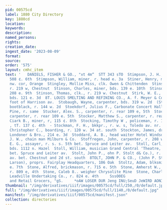 ```yaml
---
pid: 00575cd
label: 1880 City Directory
key: 1880cd
location: 
keywords: 
description: 
named_persons: 
rights: 
creation_date: 
ingest_date: '2023-08-09'
format: 
source: 
order: '575'
layout: cmhc_item
text: '   DANIELS, FISHER & GO., "xt 4m“  STT 343 sTO  Stimpson, J. H., lawyer, bds.
  508 ¢. 6th  Stimpson, William, miner, r. head e. 3a  Stiner, Henry, miner, r. 10th
  nw. cor, Orange  Stingley, Mollie Miss, clk. Owen & Chittenden  Stinson, Arthur,
  r. 219 w, Chestnut  Stinson, Charles, miner, bds. 139 e. 10th  Stinson, Mrs., r.
  208 e. 9th  Stinson, Thomas, clk., r. 219 w. Chestnut  Stirk, W. E., carpenter,
  bds. 121 e. 3d  8T. LOUIS SMELTING AND REFINING CO., A. f. Meyer & Co., agts., office
  foot of Harrison av.  Stobaugh, Wayne, carpenter, bds. 319 w. 2d  (Stock, Richard,
  bootblack, r. 144 w. 2d  Stoekdorf, Julius F., Carbonate Concert Hall, 2d aw. cor.
  Pine, r. same  Stucker, Alex. S., carpenter, r. rear 109 e, 5th  Stocker, Allison,
  carpenter, r. rear 109 e. 5th  Stocker, Matthew S., carpenter, r. rear 109 e. 5th  Stocking,
  Ciark B., miner, r, 115 ¢. 8th  Stocking, Timothy W , policeman, r. 115 e. 8th  Stocking,
  , tT. 137 ¢. 4th  - Stockman, F. H., bkkpr., r. w. s, Toledo av. nr. Chestnat  Stockton,
  Christopher C., boarding, r. 120 w. 34 at. south  Stockton, James, driver Wolfe
  Londoner & Bro., 214 e. 3d  Stoddard, A. B., head waiter Hotel Windsor  Stoddard,
  J. W., chain man Milburn & Co.  Stoffregen, John, carpenter, r. 208 w. 2d  Stoiber,
  E. G., assayer, r. s. s. 5th bet. Spruce and Leiter av.  Stoll, Carl, musician,
  bds. 1112 n. Hazel  Stoll, William, musician Grand Central ‘Theatre, r. n. s. 2d
  bet. Spruce and Leiter av.  Stolt, John P., ohn P. Stolt d& Co.), r. e. 8. Toledo
  av. bet. Chestnut and 2d st. south  8TOLT, JOHN P. & CO., (John P. Stolt and John
  Larson), proprs. Fairplay Headquarters, 106 Oak  Stoltz, Adam, blksmith, r. 380
  e. 7th  Stone, Alfred, brickmason, r. 715 e. 5th  Stone, Amherst W., (Stone & Frueauff),
  r. 809 e, 4th  Stone, Caleb 8.. weigher Chrysolite Mine  Stone, Charles B., bkkpr.
  Leadville Undertaking Co., r. 824 e. 4th     SssO0EG                      Wholesale
  and Retail Grocers, "gS.     *oAW LOSER DUR Jeng INU;SeuD JeWIRD AONINGAIY NHO  AUMOANOLLV.LS '
thumbnail: "/img/derivatives/iiif/images/00575cd/full/250,/0/default.jpg"
full: "/img/derivatives/iiif/images/00575cd/full/1140,/0/default.jpg"
manifest: "/img/derivatives/iiif/00575cd/manifest.json"
collection: directories
---
```

